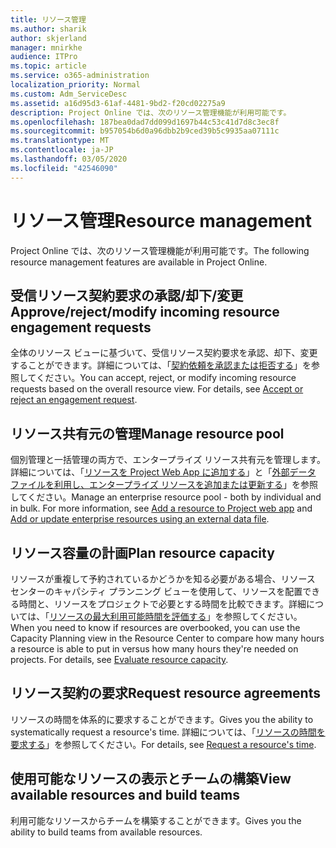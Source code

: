 ```yaml
---
title: リソース管理
ms.author: sharik
author: skjerland
manager: mnirkhe
audience: ITPro
ms.topic: article
ms.service: o365-administration
localization_priority: Normal
ms.custom: Adm_ServiceDesc
ms.assetid: a16d95d3-61af-4481-9bd2-f20cd02275a9
description: Project Online では、次のリソース管理機能が利用可能です。
ms.openlocfilehash: 187bea0dad7dd099d1697b44c53c41d7d8c3ec8f
ms.sourcegitcommit: b957054b6d0a96dbb2b9ced39b5c9935aa07111c
ms.translationtype: MT
ms.contentlocale: ja-JP
ms.lasthandoff: 03/05/2020
ms.locfileid: "42546090"
---
```

# <a name="resource-management"></a><span data-ttu-id="ad3a0-103">リソース管理</span><span class="sxs-lookup"><span data-stu-id="ad3a0-103">Resource management</span></span>

<span data-ttu-id="ad3a0-104">Project Online では、次のリソース管理機能が利用可能です。</span><span class="sxs-lookup"><span data-stu-id="ad3a0-104">The following resource management features are available in Project Online.</span></span>
  
## <a name="approverejectmodify-incoming-resource-engagement-requests"></a><span data-ttu-id="ad3a0-105">受信リソース契約要求の承認/却下/変更</span><span class="sxs-lookup"><span data-stu-id="ad3a0-105">Approve/reject/modify incoming resource engagement requests</span></span>

<span data-ttu-id="ad3a0-p101">全体のリソース ビューに基づいて、受信リソース契約要求を承認、却下、変更することができます。詳細については、「[契約依頼を承認または拒否する](https://go.microsoft.com/fwlink/?LinkID=823659&amp;clcid=0x409)」を参照してください。</span><span class="sxs-lookup"><span data-stu-id="ad3a0-p101">You can accept, reject, or modify incoming resource requests based on the overall resource view. For details, see [Accept or reject an engagement request](https://go.microsoft.com/fwlink/?LinkID=823659&amp;clcid=0x409).</span></span>
  
## <a name="manage-resource-pool"></a><span data-ttu-id="ad3a0-108">リソース共有元の管理</span><span class="sxs-lookup"><span data-stu-id="ad3a0-108">Manage resource pool</span></span>

<span data-ttu-id="ad3a0-p102">個別管理と一括管理の両方で、エンタープライズ リソース共有元を管理します。詳細については、「[リソースを Project Web App に追加する](https://go.microsoft.com/fwlink/?LinkID=823660&amp;clcid=0x409)」と「[外部データ ファイルを利用し、エンタープライズ リソースを追加または更新する](https://go.microsoft.com/fwlink/?LinkID=823661&amp;clcid=0x409)」を参照してください。</span><span class="sxs-lookup"><span data-stu-id="ad3a0-p102">Manage an enterprise resource pool - both by individual and in bulk. For more information, see [Add a resource to Project web app](https://go.microsoft.com/fwlink/?LinkID=823660&amp;clcid=0x409) and [Add or update enterprise resources using an external data file](https://go.microsoft.com/fwlink/?LinkID=823661&amp;clcid=0x409).</span></span>
  
## <a name="plan-resource-capacity"></a><span data-ttu-id="ad3a0-111">リソース容量の計画</span><span class="sxs-lookup"><span data-stu-id="ad3a0-111">Plan resource capacity</span></span>

<span data-ttu-id="ad3a0-p103">リソースが重複して予約されているかどうかを知る必要がある場合、リソース センターのキャパシティ プランニング ビューを使用して、リソースを配置できる時間と、リソースをプロジェクトで必要とする時間を比較できます。詳細については、「[リソースの最大利用可能時間を評価する](https://go.microsoft.com/fwlink/?LinkID=823662&amp;clcid=0x409)」を参照してください。</span><span class="sxs-lookup"><span data-stu-id="ad3a0-p103">When you need to know if resources are overbooked, you can use the Capacity Planning view in the Resource Center to compare how many hours a resource is able to put in versus how many hours they're needed on projects. For details, see [Evaluate resource capacity](https://go.microsoft.com/fwlink/?LinkID=823662&amp;clcid=0x409).</span></span>
  
## <a name="request-resource-agreements"></a><span data-ttu-id="ad3a0-114">リソース契約の要求</span><span class="sxs-lookup"><span data-stu-id="ad3a0-114">Request resource agreements</span></span>

<span data-ttu-id="ad3a0-115">リソースの時間を体系的に要求することができます。</span><span class="sxs-lookup"><span data-stu-id="ad3a0-115">Gives you the ability to systematically request a resource's time.</span></span> <span data-ttu-id="ad3a0-116">詳細については、「[リソースの時間を要求する](https://go.microsoft.com/fwlink/?LinkID=823663&amp;clcid=0x409)」を参照してください。</span><span class="sxs-lookup"><span data-stu-id="ad3a0-116">For details, see [Request a resource's time](https://go.microsoft.com/fwlink/?LinkID=823663&amp;clcid=0x409).</span></span>
  
## <a name="view-available-resources-and-build-teams"></a><span data-ttu-id="ad3a0-117">使用可能なリソースの表示とチームの構築</span><span class="sxs-lookup"><span data-stu-id="ad3a0-117">View available resources and build teams</span></span>

<span data-ttu-id="ad3a0-118">利用可能なリソースからチームを構築することができます。</span><span class="sxs-lookup"><span data-stu-id="ad3a0-118">Gives you the ability to build teams from available resources.</span></span>
  